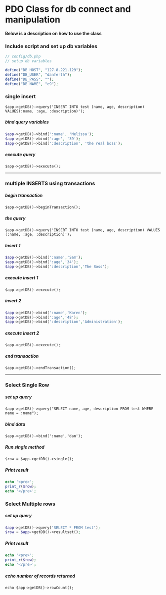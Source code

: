 # PDO Class for db connect and manipulation

**Below is a description on how to use the class**

### Include script and set up db variables

````php
// config/db.php
// setup db variables

define("DB_HOST", "127.8.221.129");
define("DB_USER", "danferth");
define("DB_PASS", "");
define("DB_NAME", "c9");
````

### single insert

    $app->getDB()->query('INSERT INTO test (name, age, description) VALUES(:name, :age, :description)');

##### bind query variables

````php
$app->getDB()->bind(':name', 'Melissa');
$app->getDB()->bind(':age', '39');
$app->getDB()->bind(':description', 'the real boss');
````

##### execute query

    $app->getDB()->execute();

_______________________

### multiple INSERTS using transactions

##### begin transaction

    $app->getDB()->beginTransaction();

##### the query

    $app->getDB()->query('INSERT INTO test (name, age, description) VALUES (:name, :age, :description)');

##### Insert 1
````php
$app->getDB()->bind(':name','Sam');
$app->getDB()->bind(':age','34');
$app->getDB()->bind(':description','The Boss');
````

##### execute insert 1

    $app->getDB()->execute();

##### insert 2
````php
$app->getDB()->bind(':name','Karen');
$app->getDB()->bind(':age','48');
$app->getDB()->bind(':description','Administration');
````

##### execute insert 2

    $app->getDB()->execute();

##### end transaction

    $app->getDB()->endTransaction();

_________________________

### Select Single Row

##### set up query

    $app->getDB()->query("SELECT name, age, description FROM test WHERE name = :name");

##### bind data

    $app->getDB()->bind(':name','dan');

##### Run single method

    $row = $app->getDB()->single();

##### Print result
````php
echo '<pre>';
print_r($row);
echo '</pre>';
````

### Select Multiple rows

##### set up query
````php
$app->getDB()->query('SELECT * FROM test');
$row = $app->getDB()->resultset();
````

##### Print result
````php
echo '<pre>';
print_r($row);
echo '</pre>';
````

##### echo number of records returned

    echo $app->getDB()->rowCount();
